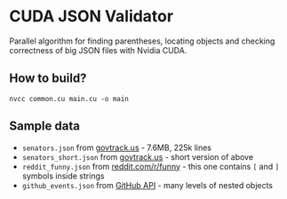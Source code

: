 # CUDA JSON Validator
Parallel algorithm for finding parentheses, locating objects and checking correctness of big JSON files with Nvidia CUDA.

## How to build?
```
nvcc common.cu main.cu -o main
```

## Sample data

* `senators.json` from [govtrack.us](https://www.govtrack.us/api/v2/role?&limit=6000) - 7.6MB, 225k lines
* `senators_short.json` from [govtrack.us](https://www.govtrack.us/api/v2/role?&limit=10) - short version of above
* `reddit_funny.json` from [reddit.com/r/funny](https://www.reddit.com/r/funny.json) - this one contains `[` and `]` symbols inside strings
* `github_events.json` from [GitHub API](https://api.github.com/events) - many levels of nested objects
